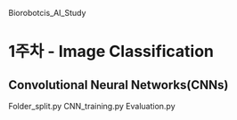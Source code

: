 Biorobotcis_AI_Study

# 1주차 - Image Classification

## Convolutional Neural Networks(CNNs)

Folder_split.py
CNN_training.py
Evaluation.py

